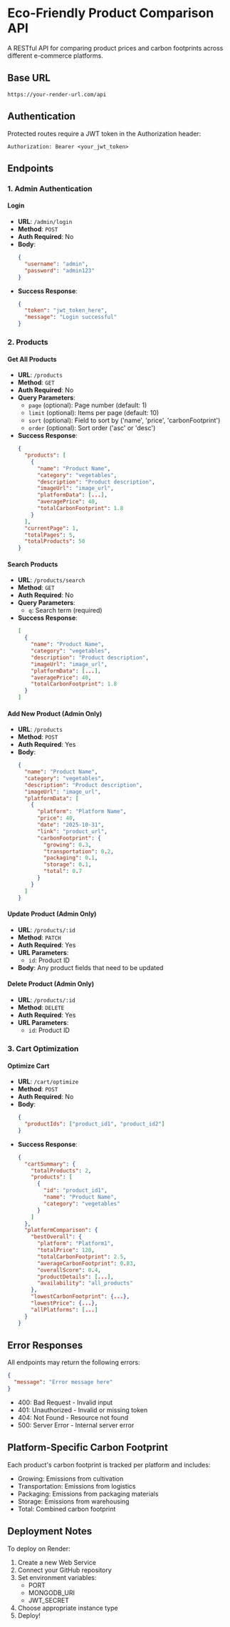 # Eco-Friendly Product Comparison API

A RESTful API for comparing product prices and carbon footprints across different e-commerce platforms.

## Base URL
```
https://your-render-url.com/api
```

## Authentication
Protected routes require a JWT token in the Authorization header:
```
Authorization: Bearer <your_jwt_token>
```

## Endpoints

### 1. Admin Authentication
#### Login
- **URL**: `/admin/login`
- **Method**: `POST`
- **Auth Required**: No
- **Body**:
  ```json
  {
    "username": "admin",
    "password": "admin123"
  }
  ```
- **Success Response**:
  ```json
  {
    "token": "jwt_token_here",
    "message": "Login successful"
  }
  ```

### 2. Products

#### Get All Products
- **URL**: `/products`
- **Method**: `GET`
- **Auth Required**: No
- **Query Parameters**:
  - `page` (optional): Page number (default: 1)
  - `limit` (optional): Items per page (default: 10)
  - `sort` (optional): Field to sort by ('name', 'price', 'carbonFootprint')
  - `order` (optional): Sort order ('asc' or 'desc')
- **Success Response**: 
  ```json
  {
    "products": [
      {
        "name": "Product Name",
        "category": "vegetables",
        "description": "Product description",
        "imageUrl": "image_url",
        "platformData": [...],
        "averagePrice": 40,
        "totalCarbonFootprint": 1.8
      }
    ],
    "currentPage": 1,
    "totalPages": 5,
    "totalProducts": 50
  }
  ```

#### Search Products
- **URL**: `/products/search`
- **Method**: `GET`
- **Auth Required**: No
- **Query Parameters**:
  - `q`: Search term (required)
- **Success Response**:
  ```json
  [
    {
      "name": "Product Name",
      "category": "vegetables",
      "description": "Product description",
      "imageUrl": "image_url",
      "platformData": [...],
      "averagePrice": 40,
      "totalCarbonFootprint": 1.8
    }
  ]
  ```

#### Add New Product (Admin Only)
- **URL**: `/products`
- **Method**: `POST`
- **Auth Required**: Yes
- **Body**:
  ```json
  {
    "name": "Product Name",
    "category": "vegetables",
    "description": "Product description",
    "imageUrl": "image_url",
    "platformData": [
      {
        "platform": "Platform Name",
        "price": 40,
        "date": "2025-10-31",
        "link": "product_url",
        "carbonFootprint": {
          "growing": 0.3,
          "transportation": 0.2,
          "packaging": 0.1,
          "storage": 0.1,
          "total": 0.7
        }
      }
    ]
  }
  ```

#### Update Product (Admin Only)
- **URL**: `/products/:id`
- **Method**: `PATCH`
- **Auth Required**: Yes
- **URL Parameters**: 
  - `id`: Product ID
- **Body**: Any product fields that need to be updated

#### Delete Product (Admin Only)
- **URL**: `/products/:id`
- **Method**: `DELETE`
- **Auth Required**: Yes
- **URL Parameters**:
  - `id`: Product ID

### 3. Cart Optimization

#### Optimize Cart
- **URL**: `/cart/optimize`
- **Method**: `POST`
- **Auth Required**: No
- **Body**:
  ```json
  {
    "productIds": ["product_id1", "product_id2"]
  }
  ```
- **Success Response**:
  ```json
  {
    "cartSummary": {
      "totalProducts": 2,
      "products": [
        {
          "id": "product_id1",
          "name": "Product Name",
          "category": "vegetables"
        }
      ]
    },
    "platformComparison": {
      "bestOverall": {
        "platform": "Platform1",
        "totalPrice": 120,
        "totalCarbonFootprint": 2.5,
        "averageCarbonFootprint": 0.83,
        "overallScore": 0.4,
        "productDetails": [...],
        "availability": "all_products"
      },
      "lowestCarbonFootprint": {...},
      "lowestPrice": {...},
      "allPlatforms": [...]
    }
  }
  ```

## Error Responses
All endpoints may return the following errors:
```json
{
  "message": "Error message here"
}
```
- 400: Bad Request - Invalid input
- 401: Unauthorized - Invalid or missing token
- 404: Not Found - Resource not found
- 500: Server Error - Internal server error

## Platform-Specific Carbon Footprint
Each product's carbon footprint is tracked per platform and includes:
- Growing: Emissions from cultivation
- Transportation: Emissions from logistics
- Packaging: Emissions from packaging materials
- Storage: Emissions from warehousing
- Total: Combined carbon footprint

## Deployment Notes
To deploy on Render:
1. Create a new Web Service
2. Connect your GitHub repository
3. Set environment variables:
   - PORT
   - MONGODB_URI
   - JWT_SECRET
4. Choose appropriate instance type
5. Deploy!
